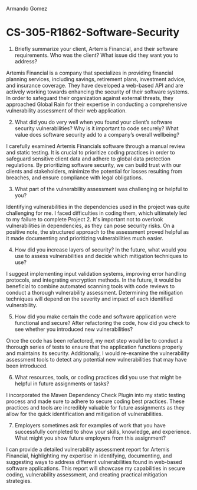 Armando Gomez
# CS-305-R1862-Software-Security

 1. Briefly summarize your client, Artemis Financial, and their software requirements. Who was the client? What issue did they want you to address?

Artemis Financial is a company that specializes in providing financial planning services, including savings, retirement plans, investment advice, and insurance coverage. They have developed a web-based API and are actively working towards enhancing the security of their software systems. In order to safeguard their organization against external threats, they approached Global Rain for their expertise in conducting a comprehensive vulnerability assessment of their web application.
   
 2. What did you do very well when you found your client’s software security vulnerabilities? Why is it important to code securely? What value does software security add to a company’s overall wellbeing?

I carefully examined Artemis Financials software through a manual review and static testing. It is crucial to prioritize coding practices in order to safeguard sensitive client data and adhere to global data protection regulations. By prioritizing software security, we can build trust with our clients and stakeholders, minimize the potential for losses resulting from breaches, and ensure compliance with legal obligations.

 3. What part of the vulnerability assessment was challenging or helpful to you?

Identifying vulnerabilities in the dependencies used in the project was quite challenging for me. I faced difficulties in coding them, which ultimately led to my failure to complete Project 2. It's important not to overlook vulnerabilities in dependencies, as they can pose security risks. On a positive note, the structured approach to the assessment proved helpful as it made documenting and prioritizing vulnerabilities much easier.
 
4. How did you increase layers of security? In the future, what would you use to assess vulnerabilities and decide which mitigation techniques to use?

I suggest implementing input validation systems, improving error handling protocols, and integrating encryption methods. In the future, it would be beneficial to combine automated scanning tools with code reviews to conduct a thorough vulnerability assessment. Determining the mitigation techniques will depend on the severity and impact of each identified vulnerability.

5. How did you make certain the code and software application were functional and secure? After refactoring the code, how did you check to see whether you introduced new vulnerabilities?

Once the code has been refactored, my next step would be to conduct a thorough series of tests to ensure that the application functions properly and maintains its security. Additionally, I would re-examine the vulnerability assessment tools to detect any potential new vulnerabilities that may have been introduced.
 
 6. What resources, tools, or coding practices did you use that might be helpful in future assignments or tasks?

I incorporated the Maven Dependency Check Plugin into my static testing process and made sure to adhere to secure coding best practices. These practices and tools are incredibly valuable for future assignments as they allow for the quick identification and mitigation of vulnerabilities.
 
7. Employers sometimes ask for examples of work that you have successfully completed to show your skills, knowledge, and experience. What might you show future employers from this assignment?

I can provide a detailed vulnerability assessment report for Artemis Financial, highlighting my expertise in identifying, documenting, and suggesting ways to address different vulnerabilities found in web-based software applications. This report will showcase my capabilities in secure coding, vulnerability assessment, and creating practical mitigation strategies.
